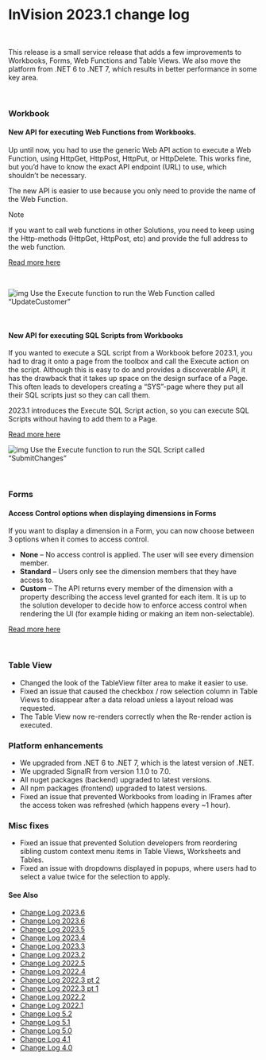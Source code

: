 

# InVision 2023.1 change log

<br/>

This release is a small service release that adds a few improvements to Workbooks, Forms, Web Functions and Table Views. We also move the platform from .NET 6 to .NET 7, which results in better performance in some key area.

<br/>

### Workbook

#### New API for executing Web Functions from Workbooks.

Up until now, you had to use the generic Web API action to execute a Web Function, using HttpGet, HttpPost, HttpPut, or HttpDelete. This works fine, but you’d have to know the exact API endpoint (URL) to use, which shouldn’t be necessary.

The new API is easier to use because you only need to provide the name of the Web Function. 

> [!NOTE]
> If you want to call web functions in other Solutions, you need to keep using the Http-methods (HttpGet, HttpPost, etc) and provide the full address to the web function.

[Read more here](../docs/forms/formschemas/functions/callingfunctions.md)

<br/>

![img](<https://profitbasedocs.blob.core.windows.net/images/changelog23(1).png>)
Use the Execute function to run the Web Function called “UpdateCustomer”

<br/>

#### New API for executing SQL Scripts from Workbooks

If you wanted to execute a SQL script from a Workbook before 2023.1, you had to drag it onto a page from the toolbox and call the Execute action on the script. Although this is easy to do and provides a discoverable API, it has the drawback that it takes up space on the design surface of a Page. This often leads to developers creating a “SYS”-page where they put all their SQL scripts just so they can call them.

2023.1 introduces the Execute SQL Script action, so you can execute SQL Scripts without having to add them to a Page.

[Read more here](../docs/sqlscripts/howto/runSqlScriptFromWorkbook.md)

![img](<https://profitbasedocs.blob.core.windows.net/images/changelog23(2).png>)
Use the Execute function to run the SQL Script called “SubmitChanges”

<br/>

### Forms

#### Access Control options when displaying dimensions in Forms

If you want to display a dimension in a Form, you can now choose between 3 options when it comes to access control.

- **None** – No access control is applied. The user will see every dimension member.
- **Standard** – Users only see the dimension members that they have access to.
- **Custom** – The API returns every member of the dimension with a property describing the access level granted for each item. It is up to the solution developer to decide how to enforce access control when rendering the UI (for example hiding or making an item non-selectable).

[Read more here](../docs/forms/formschemas/data/dimensionmodels.md)

<br/>

### Table View

- Changed the look of the TableView filter area to make it easier to use.
- Fixed an issue that caused the checkbox / row selection column in Table Views to disappear after a data reload unless a layout reload was requested.
- The Table View now re-renders correctly when the Re-render action is executed.

### Platform enhancements

- We upgraded from .NET 6 to .NET 7, which is the latest version of .NET.
- We upgraded SignalR from version 1.1.0 to 7.0.
- All nuget packages (backend) upgraded to latest versions.
- All npm packages (frontend) upgraded to latest versions.
- Fixed an issue that prevented Workbooks from loading in IFrames after the access token was refreshed (which happens every ~1 hour).

### Misc fixes

- Fixed an issue that prevented Solution developers from reordering sibling custom context menu items in Table Views, Worksheets and Tables.
- Fixed an issue with dropdowns displayed in popups, where users had to select a value twice for the selection to apply.

#### See Also

- [Change Log 2023.6](changelog23_7.md)
- [Change Log 2023.6](changelog23_6.md)
- [Change Log 2023.5](changelog23_5.md)
- [Change Log 2023.4](changelog23_4.md)
- [Change Log 2023.3](changelog23_3.md)
- [Change Log 2023.2](changelog23_2.md)
- [Change Log 2022.5](changelog22_5.md)
- [Change Log 2022.4](changelog22_4.md)
- [Change Log 2022.3 pt 2](changelog22_3_2.md)
- [Change Log 2022.3 pt 1](changelog22_3_1.md)
- [Change Log 2022.2](changelog22_2.md)
- [Change Log 2022.1](changelog22_1.md)
- [Change Log 5.2](changelog52.md)
- [Change Log 5.1](changelog51.md)
- [Change Log 5.0](changelog5.md)
- [Change Log 4.1](changelog41.md)
- [Change Log 4.0](changelog40.md)
